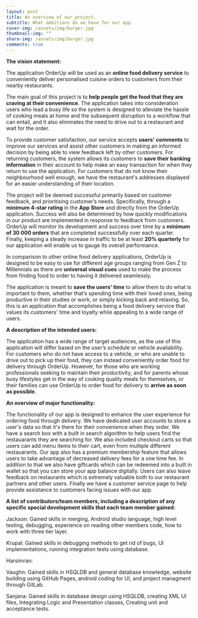 ```yaml
---
layout: post
title: An overview of our project.
subtitle: What ambitions do we have for our app.
cover-img: /assets/img/burger.jpg
thumbnail-img: ""
share-img: /assets/img/burger.jpg
comments: true
---
```


**The vision statement:**

The application OrderUp will be used as an **online food delivery service** to conveniently deliver personalised cuisine orders to customers from their nearby restaurants.  

The main goal of this project is to **help people get the food that they are craving at their convenience**. The application takes into consideration users who lead a busy life so the system is designed to alleviate the hassle of cooking meals at home and the subsequent disruption to a workflow that can entail, and it also eliminates the need to drive out to a restaurant and wait for the order.

To provide customer satisfaction, our service accepts **users' comments** to improve our services and assist other customers in making an informed decision by being able to view feedback left by other customers. For returning customers, the system allows its customers to **save their banking information** in their account to help make an easy transaction for when they return to use the application. For customers that do not know their neighbourhood well enough, we have the restaurant's addresses displayed for an easier understanding of their location.

The project will be deemed successful primarily based on customer feedback, and prioritising customer’s needs. Specifically, through a **minimum 4-star rating** in the **App Store** and directly from the OrderUp application. Success will also be determined by how quickly modifications in our product are implemented in response to feedback from customers. OrderUp will monitor its development and success over time by a **minimum of 30 000 orders** that are completed successfully over each quarter. Finally, keeping a steady increase in traffic to be at least **20% quarterly** for our application will enable us to gauge its overall performance.

In comparison to other online food delivery applications, OrderUp is designed to be easy to use for different age groups ranging from Gen Z to Millennials as there are **universal visual cues** used to make the process from finding food to order to having it delivered seamlessly.

The application is meant to **save the users' time** to allow them to do what is important to them, whether that’s spending time with their loved ones, being productive in their studies or work, or simply kicking back and relaxing. So, this is an application that accomplishes being a food delivery service that values its customers' time and loyalty while appealing to a wide range of users.


**A description of the intended users:**


The application has a wide range of target audiences, as the use of this application will differ based on the user’s schedule or vehicle availability. For customers who do not have access to a vehicle, or who are unable to drive out to pick up their food, they can instead conveniently order food for delivery through OrderUp. However, for those who are working professionals seeking to maintain their productivity, and for parents whose busy lifestyles get in the way of cooking quality meals for themselves, or their families can use OrderUp to order food for delivery to **arrive as soon as possible**.


**An overview of major functionality:**

The functionality of our app is designed to enhance the user experience for ordering food through delivery. We have dedicated user accounts to store a user's data so that it's there for their convenience when they order. We have a search box with a built in search algorithm to help users find the restauarants they are searching for. We also included checkout carts so that users can add menu items to their cart, even from multiple different restauarants. Our app also has a premium membership feature that allows users to take advantage of decreased delivery fees for a one time fee. In addition to that we also have giftcards which can be redeemed into a built in wallet so that you can store your app balance digitally. Users can also leave feedback on restaurants which is extremely valuable both to our restaurant partners and other users. Finally we have a customer service page to help provide assistance to customers facing issues with our app. 

**A list of contributors/team members, including a description of any specific special development skills that each team member gained:**

Jackson: Gained skills in merging, Android studio language, high level testing, debugging, experience on reading other members code, how to work with three tier layer.

Krupal: Gained skills in debugging methods to get rid of bugs, UI implementations, running integration tests using database.

Harsimran:

Vaughn: Gained skills in HSQLDB and general database knowledge, website building using GitHub Pages, android coding for UI, and project managment through GitLab.

Sanjana: Gained skills in database design using HSQLDB, creating XML UI files, Integrating Logic and Presentation classes, Creating unit and acceptance tests.
